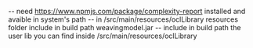-- need https://www.npmjs.com/package/complexity-report installed and avaible in system's path
-- in  /src/main/resources/oclLibrary resources folder include in build path weavingmodel.jar
-- include in build path the user lib you can find inside /src/main/resources/oclLibrary